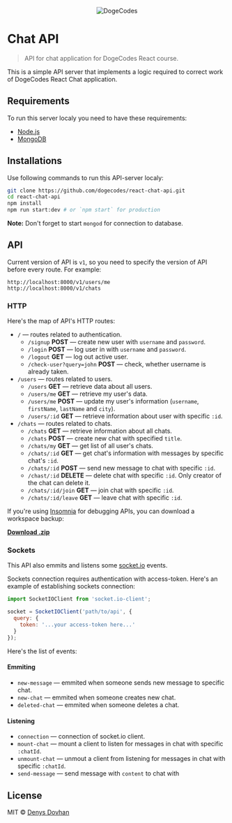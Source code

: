 <p align="center">
    <img src="https://user-images.githubusercontent.com/3459374/36045604-e2de52b6-0dde-11e8-9b44-50bebc7fa82e.png" alt="DogeCodes">
</p>

# Chat API

> API for chat application for DogeCodes React course.

This is a simple API server that implements a logic required to correct work of DogeCodes React Chat application.

## Requirements

To run this server localy you need to have these requirements:

* [Node.js](https://nodejs.org)
* [MongoDB](https://www.mongodb.com/download-center#community)

## Installations

Use following commands to run this API-server localy:

```zsh
git clone https://github.com/dogecodes/react-chat-api.git
cd react-chat-api
npm install
npm run start:dev # or `npm start` for production
```

**Note:** Don't forget to start `mongod` for connection to database.

## API

Current version of API is `v1`, so you need to specify the version of API before every route. For example:

```
http://localhost:8000/v1/users/me
http://localhost:8000/v1/chats
```

### HTTP

Here's the map of API's HTTP routes:

* `/` — routes related to authentication.
    * `/signup` **POST** — create new user with `username` and `password`.
    * `/login` **POST** — log user in with `username` and `password`.
    * `/logout` **GET** — log out active user.
    * `/check-user?query=john` **POST** — check, whether username is already taken.
* `/users` — routes related to users.
    * `/users` **GET** — retrieve data about all users.
    * `/users/me` **GET** — retrieve my user's data.
    * `/users/me` **POST** — update my user's information (`username`, `firstName`, `lastName` and `city`).
    * `/users/:id` **GET** — retrieve information about user with specific `:id`.
* `/chats` — routes related to chats.
    * `/chats` **GET** — retrieve information about all chats.
    * `/chats` **POST** — create new chat with specified `title`.
    * `/chats/my` **GET** — get list of all user's chats.
    * `/chats/:id` **GET** — get chat's information with messages by specific chat's `:id`.
    * `/chats/:id` **POST** — send new message to chat with specific `:id`.
    * `/chast/:id` **DELETE** — delete chat with specific `:id`. Only creator of the chat can delete it.
    * `/chats/:id/join` **GET** — join chat with specific `:id`.
    * `/chats/:id/leave` **GET** — leave chat with specific `:id`.

If you're using [Insomnia](https://insomnia.rest/) for debugging APIs, you can download a workspace backup:

[**Download .zip**](https://github.com/dogecodes/react-chat-api/files/1713340/backup.zip)

### Sockets

This API also emmits and listens some [socket.io](https://socket.io/) events.

Sockets connection requires authentication with access-token. Here's an example of establishing sockets connection:

```js
import SocketIOClient from 'socket.io-client';

socket = SocketIOClient('path/to/api', {
  query: {
    token: '...your access-token here...'
  }
});
```

Here's the list of events:

#### Emmiting

* `new-message` — emmited when someone sends new message to specific chat.
* `new-chat` — emmited when someone creates new chat.
* `deleted-chat` — emmited when someone deletes a chat.

#### Listening

* `connection` — connection of socket.io client.
* `mount-chat` — mount a client to listen for messages in chat with specific `:chatId`.
* `unmount-chat` — unmout a client from listening for messages in chat with specific `:chatId`.
* `send-message` — send message with `content` to chat with 

## License

MIT © [Denys Dovhan](https://denysdovhan.com)
